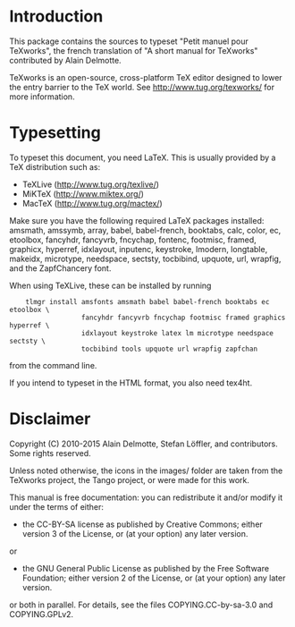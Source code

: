 Introduction
================================================================================

This package contains the sources to typeset "Petit manuel pour TeXworks", the
french translation of "A short manual for TeXworks" contributed by Alain
Delmotte.

TeXworks is an open-source, cross-platform TeX editor designed to lower the
entry barrier to the TeX world. See http://www.tug.org/texworks/ for more
information.




Typesetting
================================================================================

To typeset this document, you need LaTeX. This is usually provided by a TeX
distribution such as:
 * TeXLive (http://www.tug.org/texlive/)
 * MiKTeX (http://www.miktex.org/)
 * MacTeX (http://www.tug.org/mactex/)

Make sure you have the following required LaTeX packages installed:
	amsmath, amssymb, array, babel, babel-french, booktabs, calc, color, ec,
	etoolbox, fancyhdr, fancyvrb, fncychap, fontenc, footmisc, framed, graphicx,
	hyperref, idxlayout, inputenc, keystroke, lmodern, longtable, makeidx,
	microtype, needspace, sectsty, tocbibind, upquote, url, wrapfig,
and the ZapfChancery font.

When using TeXLive, these can be installed by running
```
	tlmgr install amsfonts amsmath babel babel-french booktabs ec etoolbox \
	              fancyhdr fancyvrb fncychap footmisc framed graphics hyperref \
	              idxlayout keystroke latex lm microtype needspace sectsty \
	              tocbibind tools upquote url wrapfig zapfchan
```
from the command line.

If you intend to typeset in the HTML format, you also need tex4ht.




Disclaimer
================================================================================

Copyright (C) 2010-2015  Alain Delmotte, Stefan Löffler, and contributors.
Some rights reserved.

Unless noted otherwise, the icons in the images/ folder are taken from the
TeXworks project, the Tango project, or were made for this work.

This manual is free documentation: you can redistribute it and/or modify it
under the terms of either:

  * the CC-BY-SA license as published by Creative Commons; either version 3 of
    the License, or (at your option) any later version.

or

  * the GNU General Public License as published by the Free Software Foundation;
    either version 2 of the License, or (at your option) any later version.

or both in parallel. For details, see the files COPYING.CC-by-sa-3.0
and COPYING.GPLv2.
